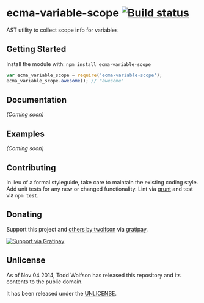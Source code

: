# ecma-variable-scope [![Build status](https://travis-ci.org/twolfson/ecma-variable-scope.png?branch=master)](https://travis-ci.org/twolfson/ecma-variable-scope)

AST utility to collect scope info for variables

## Getting Started
Install the module with: `npm install ecma-variable-scope`

```js
var ecma_variable_scope = require('ecma-variable-scope');
ecma_variable_scope.awesome(); // "awesome"
```

## Documentation
_(Coming soon)_

## Examples
_(Coming soon)_

## Contributing
In lieu of a formal styleguide, take care to maintain the existing coding style. Add unit tests for any new or changed functionality. Lint via [grunt](https://github.com/gruntjs/grunt) and test via `npm test`.

## Donating
Support this project and [others by twolfson][gratipay] via [gratipay][].

[![Support via Gratipay][gratipay-badge]][gratipay]

[gratipay-badge]: https://cdn.rawgit.com/gratipay/gratipay-badge/2.x.x/dist/gratipay.png
[gratipay]: https://www.gratipay.com/twolfson/

## Unlicense
As of Nov 04 2014, Todd Wolfson has released this repository and its contents to the public domain.

It has been released under the [UNLICENSE][].

[UNLICENSE]: UNLICENSE
